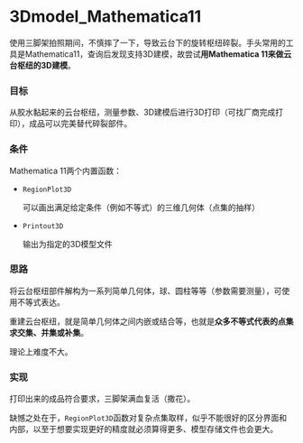 # 3Dmodel_Mathematica11

使用三脚架拍照期间，不慎摔了一下，导致云台下的旋转枢纽碎裂。手头常用的工具是Mathematica11，查询后发现支持3D建模，故尝试**用Mathematica 11来做云台枢纽的3D建模**。

### 目标

从胶水黏起来的云台枢纽，测量参数、3D建模后进行3D打印（可找厂商完成打印），成品可以完美替代碎裂部件。

### 条件

Mathematica 11两个内置函数：

+ `RegionPlot3D`

  可以画出满足给定条件（例如不等式）的三维几何体（点集的抽样）

+ `Printout3D`

  输出为指定的3D模型文件

### 思路

将云台枢纽部件解构为一系列简单几何体，球、圆柱等等（参数需要测量），可使用不等式表达。

重建云台枢纽，就是简单几何体之间内嵌或结合等，也就是**众多不等式代表的点集求交集、并集或补集**。

理论上难度不大。

### 实现

打印出来的成品符合要求，三脚架满血复活（撒花）。

缺憾之处在于，`RegionPlot3D`函数对复杂点集取样，似乎不能很好的区分界面和内部，以至于想要实现更好的精度就必须算得更多、模型存储文件也会更大。
